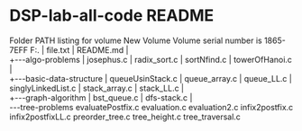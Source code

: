 # DSP-lab-all-code README
Folder PATH listing for volume New Volume
Volume serial number is 1865-7EFF
F:.
|   file.txt
|   README.md
|   
+---algo-problems
|       josephus.c
|       radix_sort.c
|       sortNfind.c
|       towerOfHanoi.c
|       
+---basic-data-structure
|       queueUsinStack.c
|       queue_array.c
|       queue_LL.c
|       singlyLinkedList.c
|       stack_array.c
|       stack_LL.c
|       
+---graph-algorithm
|       bst_queue.c
|       dfs-stack.c
|       
\---tree-problems
        evaluatePostfix.c
        evaluation.c
        evaluation2.c
        infix2postfix.c
        infix2postfixLL.c
        preorder_tree.c
        tree_height.c
        tree_traversal.c
        

